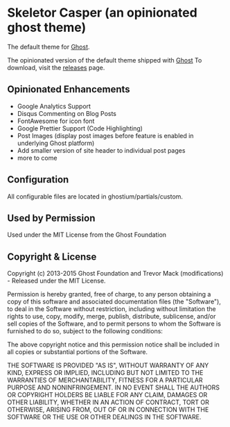 # Skeletor Casper (an opinionated ghost theme)

The default theme for [Ghost](http://github.com/tryghost/ghost/).

The opinionated version of the default theme shipped with [Ghost](http://github.com/tmack8001/skeletor-ghost)
To download, visit the [releases](https://github.com/tmack8001/skeletor-casper/releases) page.

## Opinionated Enhancements
 - Google Analytics Support
 - Disqus Commenting on Blog Posts
 - FontAwesome for icon font
 - Google Prettier Support (Code Highlighting)
 - Post Images (display post images before feature is enabled in underlying Ghost platform)
 - Add smaller version of site header to individual post pages
 - more to come
 
 ## Configuration
 
 All configurable files are located in ghostium/partials/custom.

## Used by Permission

Used under the MIT License from the Ghost Foundation

## Copyright & License

Copyright (c) 2013-2015 Ghost Foundation and Trevor Mack (modifications) - Released under the MIT License.

Permission is hereby granted, free of charge, to any person obtaining a copy of this software and associated documentation files (the "Software"), to deal in the Software without restriction, including without limitation the rights to use, copy, modify, merge, publish, distribute, sublicense, and/or sell copies of the Software, and to permit persons to whom the Software is furnished to do so, subject to the following conditions:

The above copyright notice and this permission notice shall be included in all copies or substantial portions of the Software.

THE SOFTWARE IS PROVIDED "AS IS", WITHOUT WARRANTY OF ANY KIND, EXPRESS OR IMPLIED, INCLUDING BUT NOT LIMITED TO THE WARRANTIES OF MERCHANTABILITY, FITNESS FOR A PARTICULAR PURPOSE AND
NONINFRINGEMENT. IN NO EVENT SHALL THE AUTHORS OR COPYRIGHT HOLDERS BE LIABLE FOR ANY CLAIM, DAMAGES OR OTHER LIABILITY, WHETHER IN AN ACTION OF CONTRACT, TORT OR OTHERWISE, ARISING FROM, OUT OF OR IN CONNECTION WITH THE SOFTWARE OR THE USE OR OTHER DEALINGS IN THE SOFTWARE.
